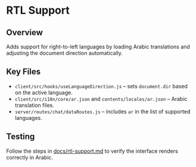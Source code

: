 # RTL Support

## Overview
Adds support for right-to-left languages by loading Arabic translations and adjusting the document direction automatically.

## Key Files
- `client/src/hooks/useLanguageDirection.js` – sets `document.dir` based on the active language.
- `client/src/i18n/core/ar.json` and `contents/locales/ar.json` – Arabic translation files.
- `server/routes/chat/dataRoutes.js` – includes `ar` in the list of supported languages.

## Testing
Follow the steps in [docs/rtl-support.md](../docs/rtl-support.md) to verify the interface renders correctly in Arabic.
